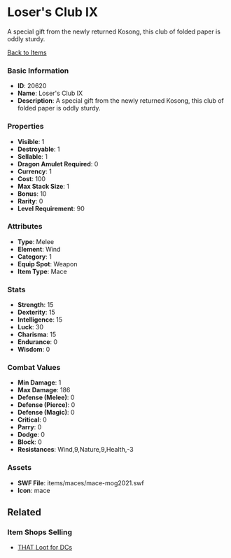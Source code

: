 # Loser's Club IX

A special gift from the newly returned Kosong, this club of folded paper is oddly sturdy.

[Back to Items](../items.md)

### Basic Information

- **ID**: 20620
- **Name**: Loser&#039;s Club IX
- **Description**: A special gift from the newly returned Kosong, this club of folded paper is oddly sturdy.

### Properties

- **Visible**: 1
- **Destroyable**: 1
- **Sellable**: 1
- **Dragon Amulet Required**: 0
- **Currency**: 1
- **Cost**: 100
- **Max Stack Size**: 1
- **Bonus**: 10
- **Rarity**: 0
- **Level Requirement**: 90

### Attributes

- **Type**: Melee
- **Element**: Wind
- **Category**: 1
- **Equip Spot**: Weapon
- **Item Type**: Mace

### Stats

- **Strength**: 15
- **Dexterity**: 15
- **Intelligence**: 15
- **Luck**: 30
- **Charisma**: 15
- **Endurance**: 0
- **Wisdom**: 0

### Combat Values

- **Min Damage**: 1
- **Max Damage**: 186
- **Defense (Melee)**: 0
- **Defense (Pierce)**: 0
- **Defense (Magic)**: 0
- **Critical**: 0
- **Parry**: 0
- **Dodge**: 0
- **Block**: 0
- **Resistances**: Wind,9,Nature,9,Health,-3

### Assets

- **SWF File**: items/maces/mace-mog2021.swf
- **Icon**: mace

## Related

### Item Shops Selling

- [THAT Loot for DCs](../item-shops/719-that-loot-for-dcs.md)

